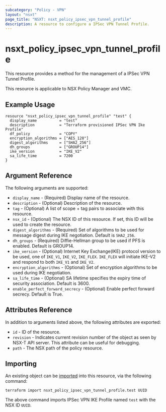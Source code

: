```yaml
---
subcategory: "Policy - VPN"
layout: "nsxt"
page_title: "NSXT: nsxt_policy_ipsec_vpn_tunnel_profile"
description: A resource to configure a IPSec VPN Tunnel Profile.
---
```


# nsxt_policy_ipsec_vpn_tunnel_profile

This resource provides a method for the management of a IPSec VPN Tunnel Profile.

This resource is applicable to NSX Policy Manager and VMC.

## Example Usage

```hcl
resource "nsxt_policy_ipsec_vpn_tunnel_profile" "test" {
  display_name          = "test"
  description           = "Terraform provisioned IPSec VPN Ike Profile"
  df_policy             = "COPY"
  encryption_algorithms = ["AES_128"]
  digest_algorithms     = ["SHA2_256"]
  dh_groups             = ["GROUP14"]
  ike_version           = "IKE_V2"
  sa_life_time          = 7200
}
```

## Argument Reference

The following arguments are supported:

* `display_name` - (Required) Display name of the resource.
* `description` - (Optional) Description of the resource.
* `tag` - (Optional) A list of scope + tag pairs to associate with this resource.
* `nsx_id` - (Optional) The NSX ID of this resource. If set, this ID will be used to create the resource.
* `digest_algorithms` - (Required) Set of algorithms to be used for message digest during IKE negotiation. Default is `SHA2_256`.
* `dh_groups` - (Required) Diffie-Hellman group to be used if PFS is enabled. Default is GROUP14.
* `ike_version` - (Optional) Internet Key Exchange(IKE) protocol version to be used, one of `IKE_V1`, `IKE_V2`, `IKE_FLEX`. `IKE_FLEX` will initiate IKE-V2 and respond to both `IKE_V1` and `IKE_V2`.
* `encryption_algorithms` - (Optional) Set of encryption algorithms to be used during IKE negotiation.
* `sa_life_time` - (Optional) SA lifetime specifies the expiry time of security association. Default is 3600.
* `enable_perfect_forward_secrecy` - (Optional) Enable perfect forward secrecy. Default is True.


## Attributes Reference

In addition to arguments listed above, the following attributes are exported:

* `id` - ID of the resource.
* `revision` - Indicates current revision number of the object as seen by NSX-T API server. This attribute can be useful for debugging.
* `path` - The NSX path of the policy resource.

## Importing

An existing object can be [imported][docs-import] into this resource, via the following command:

[docs-import]: https://www.terraform.io/cli/import

```
terraform import nsxt_policy_ipsec_vpn_tunnel_profile.test UUID
```

The above command imports IPSec VPN IKE Profile named `test` with the NSX ID `UUID`.
